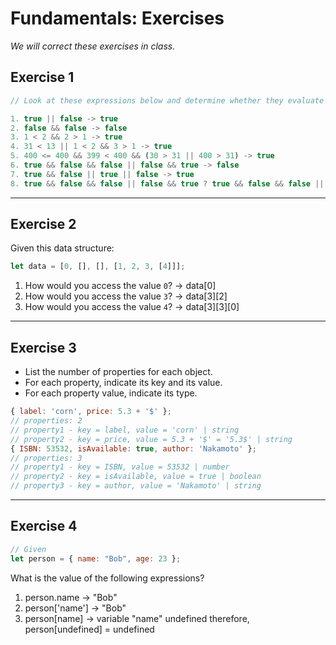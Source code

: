 # Fundamentals: Exercises

_We will correct these exercises in class._

## Exercise 1

```js
// Look at these expressions below and determine whether they evaluate to true or false

1. true || false -> true
2. false && false -> false
3. 1 < 2 && 2 > 1 -> true
4. 31 < 13 || 1 < 2 && 3 > 1 -> true
5. 400 <= 400 && 399 < 400 && (30 > 31 || 400 > 31) -> true
6. true && false && false || false && true -> false
7. true && false || true || false -> true
8. true && false && false || false && true ? true && false && false || false && true : 1 < 2 && 2 > 1 -> false
```

---

## Exercise 2

Given this data structure:

```js
let data = [0, [], [], [1, 2, 3, [4]]];
```

1. How would you access the value `0`? -> data[0]
2. How would you access the value `3`? -> data[3][2]
3. How would you access the value `4`? -> data[3][3][0]

---

## Exercise 3

- List the number of properties for each object.
- For each property, indicate its key and its value.
- For each property value, indicate its type.

```js
{ label: 'corn', price: 5.3 + '$' };
// properties: 2
// property1 - key = label, value = 'corn' | string
// property2 - key = price, value = 5.3 + '$' = '5.3$' | string
{ ISBN: 53532, isAvailable: true, author: 'Nakamoto' };
// properties: 3
// property1 - key = ISBN, value = 53532 | number
// property2 - key = isAvailable, value = true | boolean
// property3 - key = author, value = 'Nakamoto' | string
```

---

## Exercise 4

```js
// Given
let person = { name: "Bob", age: 23 };
```

What is the value of the following expressions?

1. person.name      -> "Bob"
2. person['name']   -> "Bob"
3. person[name]     -> variable "name" undefined therefore, person[undefined] = undefined
